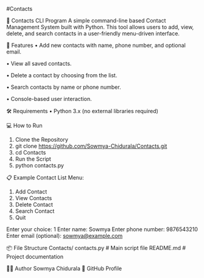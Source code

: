 #Contacts

📇 Contacts CLI Program
A simple command-line based Contact Management System built with Python. This tool allows users to add, view, delete, and search contacts in a user-friendly menu-driven interface.

🚀 Features
•	Add new contacts with name, phone number, and optional email.

•	View all saved contacts.

•	Delete a contact by choosing from the list.

•	Search contacts by name or phone number.

•	Console-based user interaction.

🛠️ Requirements
•	Python 3.x (no external libraries required)

💻 How to Run
1.	Clone the Repository
2.	git clone https://github.com/Sowmya-Chidurala/Contacts.git
3.	cd Contacts
4.	Run the Script
5.	python contacts.py
   
📋 Example
Contact List Menu:
1. Add Contact
2. View Contacts
3. Delete Contact
4. Search Contact
5. Quit

Enter your choice: 1
Enter name: Sowmya
Enter phone number: 9876543210
Enter email (optional): sowmya@example.com

📦 File Structure
Contacts/
  contacts.py    # Main script file
   README.md      # Project documentation
   
🧑‍💻 Author
Sowmya Chidurala
🔗 GitHub Profile

